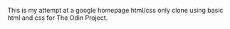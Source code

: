 This is my attempt at a google homepage html/css only clone using basic html and css for The Odin Project.
